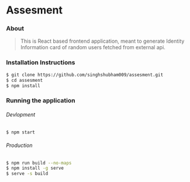 # Assesment

### About

> This is React based frontend application,
> meant to generate Identity Information card of random users
> fetched from external api.

### Installation Instructions

```sh
$ git clone https://github.com/singhshubham009/assesment.git
$ cd assesment
$ npm install
```

### Running the application

###### Devlopment

```sh
$ npm start
```

###### Production

```sh
$ npm run build --no-maps
$ npm install -g serve
$ serve -s build
```
